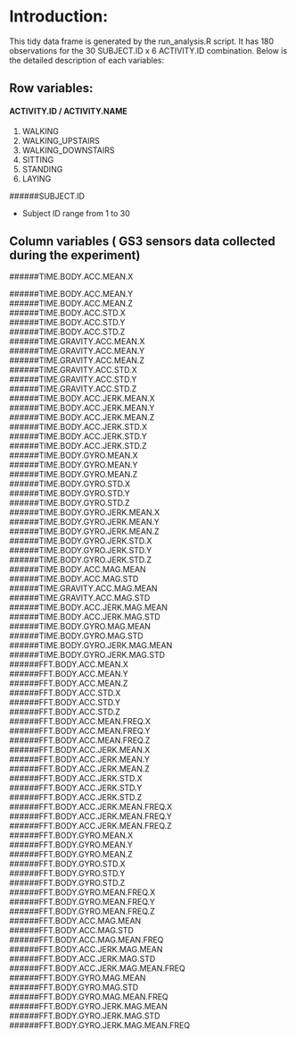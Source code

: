 # Introduction:

This tidy data frame is generated by the run_analysis.R script. It has 180 observations for the
30 SUBJECT.ID x 6 ACTIVITY.ID combination.  Below is the detailed description of each variables:

## Row variables:
#### ACTIVITY.ID / ACTIVITY.NAME
1. WALKING
2. WALKING_UPSTAIRS
3. WALKING_DOWNSTAIRS
4. SITTING
5. STANDING
6. LAYING

######SUBJECT.ID
* Subject ID range from 1 to 30

## Column variables ( GS3 sensors data collected during the experiment)

######TIME.BODY.ACC.MEAN.X
            
######TIME.BODY.ACC.MEAN.Y             
######TIME.BODY.ACC.MEAN.Z            
######TIME.BODY.ACC.STD.X              
######TIME.BODY.ACC.STD.Y             
######TIME.BODY.ACC.STD.Z              
######TIME.GRAVITY.ACC.MEAN.X          
######TIME.GRAVITY.ACC.MEAN.Y          
######TIME.GRAVITY.ACC.MEAN.Z         
######TIME.GRAVITY.ACC.STD.X           
######TIME.GRAVITY.ACC.STD.Y           
######TIME.GRAVITY.ACC.STD.Z           
######TIME.BODY.ACC.JERK.MEAN.X       
######TIME.BODY.ACC.JERK.MEAN.Y        
######TIME.BODY.ACC.JERK.MEAN.Z        
######TIME.BODY.ACC.JERK.STD.X         
######TIME.BODY.ACC.JERK.STD.Y        
######TIME.BODY.ACC.JERK.STD.Z         
######TIME.BODY.GYRO.MEAN.X            
######TIME.BODY.GYRO.MEAN.Y            
######TIME.BODY.GYRO.MEAN.Z           
######TIME.BODY.GYRO.STD.X             
######TIME.BODY.GYRO.STD.Y             
######TIME.BODY.GYRO.STD.Z             
######TIME.BODY.GYRO.JERK.MEAN.X      
######TIME.BODY.GYRO.JERK.MEAN.Y      
######TIME.BODY.GYRO.JERK.MEAN.Z       
######TIME.BODY.GYRO.JERK.STD.X        
######TIME.BODY.GYRO.JERK.STD.Y       
######TIME.BODY.GYRO.JERK.STD.Z        
######TIME.BODY.ACC.MAG.MEAN           
######TIME.BODY.ACC.MAG.STD            
######TIME.GRAVITY.ACC.MAG.MEAN       
######TIME.GRAVITY.ACC.MAG.STD         
######TIME.BODY.ACC.JERK.MAG.MEAN      
######TIME.BODY.ACC.JERK.MAG.STD       
######TIME.BODY.GYRO.MAG.MEAN         
######TIME.BODY.GYRO.MAG.STD           
######TIME.BODY.GYRO.JERK.MAG.MEAN     
######TIME.BODY.GYRO.JERK.MAG.STD      
######FFT.BODY.ACC.MEAN.X             
######FFT.BODY.ACC.MEAN.Y              
######FFT.BODY.ACC.MEAN.Z              
######FFT.BODY.ACC.STD.X               
######FFT.BODY.ACC.STD.Y              
######FFT.BODY.ACC.STD.Z               
######FFT.BODY.ACC.MEAN.FREQ.X         
######FFT.BODY.ACC.MEAN.FREQ.Y        
######FFT.BODY.ACC.MEAN.FREQ.Z        
######FFT.BODY.ACC.JERK.MEAN.X         
######FFT.BODY.ACC.JERK.MEAN.Y         
######FFT.BODY.ACC.JERK.MEAN.Z         
######FFT.BODY.ACC.JERK.STD.X         
######FFT.BODY.ACC.JERK.STD.Y          
######FFT.BODY.ACC.JERK.STD.Z         
######FFT.BODY.ACC.JERK.MEAN.FREQ.X    
######FFT.BODY.ACC.JERK.MEAN.FREQ.Y   
######FFT.BODY.ACC.JERK.MEAN.FREQ.Z    
######FFT.BODY.GYRO.MEAN.X             
######FFT.BODY.GYRO.MEAN.Y             
######FFT.BODY.GYRO.MEAN.Z            
######FFT.BODY.GYRO.STD.X              
######FFT.BODY.GYRO.STD.Y              
######FFT.BODY.GYRO.STD.Z              
######FFT.BODY.GYRO.MEAN.FREQ.X       
######FFT.BODY.GYRO.MEAN.FREQ.Y        
######FFT.BODY.GYRO.MEAN.FREQ.Z        
######FFT.BODY.ACC.MAG.MEAN            
######FFT.BODY.ACC.MAG.STD            
######FFT.BODY.ACC.MAG.MEAN.FREQ       
######FFT.BODY.ACC.JERK.MAG.MEAN       
######FFT.BODY.ACC.JERK.MAG.STD        
######FFT.BODY.ACC.JERK.MAG.MEAN.FREQ 
######FFT.BODY.GYRO.MAG.MEAN           
######FFT.BODY.GYRO.MAG.STD            
######FFT.BODY.GYRO.MAG.MEAN.FREQ      
######FFT.BODY.GYRO.JERK.MAG.MEAN     
######FFT.BODY.GYRO.JERK.MAG.STD       
######FFT.BODY.GYRO.JERK.MAG.MEAN.FREQ